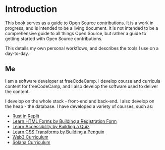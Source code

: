 # Introduction

This book serves as a guide to Open Source contributions. It is a work in progress, and is intended to be a living document. It is not intended to be a comprehensive guide to all things Open Source, but rather a guide to getting started with Open Source contributions.

This details my own personal workflows, and describes the tools I use on a day-to-day.

## Me

I am a software developer at freeCodeCamp. I develop course and curricula content for freeCodeCamp, and I also develop the software used to deliver the content.

I develop on the whole stack - front-end and back-end. I also develop on the heap - the database. I have developed a variety of courses, such as:

- <a href="https://www.freecodecamp.org/news/rust-in-replit/" target="_blank">Rust in Replit</a>
- <a href="https://www.freecodecamp.org/learn/2022/responsive-web-design/#learn-html-forms-by-building-a-registration-form" target="_blank">Learn HTML Forms by Building a Registration Form</a>
- <a href="https://www.freecodecamp.org/learn/2022/responsive-web-design/#learn-accessibility-by-building-a-quiz" target="_blank">Learn Accessibility by Building a Quiz</a>
- <a href="https://www.freecodecamp.org/learn/2022/responsive-web-design/#learn-css-transforms-by-building-a-penguin" target="_blank">Learn CSS Transforms by Building a Penguin</a>
- <a href="https://web3.freecodecamp.org/" target="_blank">Web3 Curriculum</a>
- <a href="https://web3.freecodecamp.org/" target="_blank">Solana Curriculum</a>
